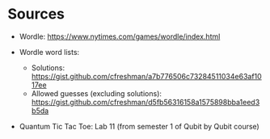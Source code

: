 # Sources

- Wordle: https://www.nytimes.com/games/wordle/index.html

- Wordle word lists:
    - Solutions: https://gist.github.com/cfreshman/a7b776506c73284511034e63af1017ee
    - Allowed guesses (excluding solutions): https://gist.github.com/cfreshman/d5fb56316158a1575898bba1eed3b5da

- Quantum Tic Tac Toe: Lab 11 (from semester 1 of Qubit by Qubit course)